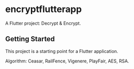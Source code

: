 # encryptflutterapp

A Flutter project: Decrypt & Encrypt.

## Getting Started

This project is a starting point for a Flutter application.

Algorithm: Ceasar, RailFence, Vigenere, PlayFair, AES, RSA.

